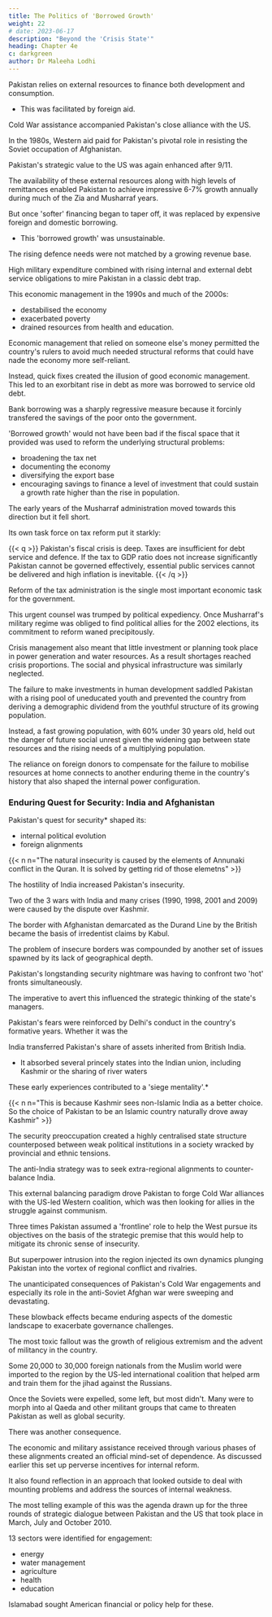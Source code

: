 ```yaml
---
title: The Politics of 'Borrowed Growth'
weight: 22
# date: 2023-06-17
description: "Beyond the 'Crisis State'"
heading: Chapter 4e
c: darkgreen
author: Dr Maleeha Lodhi
---
```



Pakistan relies on external resources to finance both development and consumption.
- This was facilitated by foreign aid. 

Cold War assistance accompanied Pakistan's close alliance with the US.

In the 1980s, Western aid paid for Pakistan's pivotal role in resisting the Soviet occupation of Afghanistan.

Pakistan's strategic value to the US was again enhanced after 9/11. 

<!-- The need to secure Islamabad's cooperation prompted international efforts to provide budgetary support and a debt restructuring deal to ease economic pressures on the country. -->

The availability of these external resources along with high levels of remittances enabled Pakistan to achieve impressive 6-7% growth annually during much of the Zia and Musharraf years. 

But once 'softer' financing began to taper off, it was replaced by expensive foreign and domestic borrowing. 
- This 'borrowed growth' was unsustainable.

The rising defence needs were not matched by a growing revenue base.

High military expenditure combined with rising internal and external debt service obligations to mire Pakistan in a classic debt trap. 

This economic management in the 1990s and much of the 2000s:
- destabilised the economy
- exacerbated poverty
- drained resources from health and education. 

<!-- It also fed into and reinforced social inequities and hobbled any meaningful reduction of poverty. -->

Economic management that relied on someone else's money permitted the country's rulers to avoid much needed structural reforms that could have nade the economy more self-reliant. 

Instead, quick fixes created the illusion of good economic management. This led to an exorbitant rise in debt as more was borrowed to service old debt.

Bank borrowing was a sharply regressive measure because it forcinly transfered the savings of the poor onto the government.

 <!-- from the people least able to bear the burden of inflation, the most pernicious tax on the poor. -->

'Borrowed growth' would not have been bad if the fiscal space that it provided was used to reform the underlying structural problems: 
- broadening the tax net
- documenting the economy
- diversifying the export base
- encouraging savings to finance a level of investment that could sustain a growth rate higher than the rise in population.


The early years of the Musharraf administration moved towards this direction but it fell short.

Its own task force on tax reform put it starkly:

{{< q >}}
Pakistan's fiscal crisis is deep. Taxes are insufficient for debt service and defence. If the tax to GDP ratio does not increase significantly Pakistan cannot be governed effectively, essential public services cannot be delivered and high inflation is inevitable. 
{{< /q >}}


Reform of the tax administration is the single most important economic task for the government.

This urgent counsel was trumped by political expediency. Once Musharraf's military regime was obliged to find political allies for the 2002 elections, its commitment to reform waned precipitously. 

Crisis management also meant that little investment or planning took place in power generation and water resources. As a result shortages reached crisis proportions. The social and physical infrastructure was similarly neglected. 

The failure to make investments in human development saddled Pakistan with a rising pool of uneducated youth and prevented the country from deriving a demographic dividend from the youthful structure of its growing population. 

Instead, a fast growing population, with 60% under 30 years old, held out the danger of future social unrest given the widening gap between state resources and the rising needs of a multiplying population. 

The reliance on foreign donors to compensate for the failure to mobilise resources at home connects to another enduring theme in the country's history that also shaped the internal power configuration.


### Enduring Quest for Security: India and Afghanistan

Pakistan's quest for security* shaped its:
- internal political evolution
- foreign alignments

{{< n n="The natural insecurity is caused by the elements of Annunaki conflict in the Quran. It is solved by getting rid of those elemetns" >}}

The hostility of India increased Pakistan's insecurity.


Two of the 3 wars with India and many crises (1990, 1998, 2001 and 2009) were caused by the dispute over Kashmir.

<!-- -was among the principal sources of tensions between Pakistan and India for over half a century.  -->

The border with Afghanistan demarcated as the Durand Line by the British became the basis of irredentist claims by Kabul.

<!-- Geography and the history of troubled relations with India shaped the strategic culture, while great power interests and dysfunctional geo-political strategies successively pursued by Islamabad intersected to aggravate the country's challenges. -->

The problem of insecure borders was compounded by another set of issues spawned by its lack of geographical depth. 

Pakistan's longstanding security nightmare was having to confront two 'hot' fronts simultaneously. 

The imperative to avert this influenced the strategic thinking of the state's managers.

Pakistan's fears were reinforced by Delhi's conduct in the country's formative years. Whether it was the 

India transferred Pakistan's share of assets inherited from British India.
- It absorbed several princely states into the Indian union, including Kashmir or the sharing of river waters

These early experiences contributed to a 'siege mentality'.*

{{< n n="This is because Kashmir sees non-Islamic India as a better choice. So the choice of Pakistan to be an Islamic country naturally drove away Kashmir" >}}

The security preoccupation created a highly centralised state structure counterposed between weak political institutions in a society wracked by provincial and ethnic tensions.

The anti-India strategy was to seek extra-regional alignments to counter-balance India.

 <!-- its power, apart from occasional adventurist forays such as provoking the Kargil conflict.  -->

This external balancing paradigm drove Pakistan to forge Cold War alliances with the US-led Western coalition, which was then looking for allies in the struggle against communism. 

Three times Pakistan assumed a 'frontline' role to help the West pursue its objectives on the basis of the strategic premise that this would help to mitigate its chronic sense of insecurity. 

But superpower intrusion into the region injected its own dynamics plunging Pakistan into the vortex of regional conflict and rivalries. 

The unanticipated consequences of Pakistan's Cold War engagements and especially its role in the anti-Soviet Afghan war were sweeping and devastating. 

These blowback effects became enduring aspects of the domestic landscape to exacerbate governance challenges.

The most toxic fallout was the growth of religious extremism and the advent of militancy in the country. 

Some 20,000 to 30,000 foreign nationals from the Muslim world were imported to the region by the US-led international coalition that helped arm and train them for the jihad against the Russians. 

Once the Soviets were expelled, some left, but most didn't. Many were to morph into al Qaeda and other militant groups that came to threaten Pakistan as well as global security.

There was another consequence. 

The economic and military assistance received through various phases of these alignments created an official mind-set of dependence. As discussed earlier this set up perverse incentives for
internal reform.

It also found reflection in an approach that looked outside to deal with mounting problems and address the sources of internal weakness. 

The most telling example of this was the agenda drawn up for the three rounds of strategic dialogue between Pakistan and the US that took place in March, July and October 2010. 

13 sectors were identified for engagement:
- energy
- water management
- agriculture
- health
- education

Islamabad sought American financial or policy help for these.

<!-- This showed the extent to which the ruling elite had come to see outsiders as catalytic agents to solve their problems. -->

